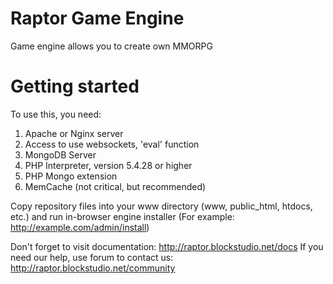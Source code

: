 # Raptor Game Engine
Game engine allows you to create own MMORPG

# Getting started

To use this, you need:

1. Apache or Nginx server
2. Access to use websockets, 'eval' function
3. MongoDB Server
4. PHP Interpreter, version 5.4.28 or higher
5. PHP Mongo extension 
6. MemCache (not critical, but recommended)

Copy repository files into your www directory (www, public_html, htdocs, etc.) and run in-browser engine installer (For example: http://example.com/admin/install)

Don't forget to visit documentation: http://raptor.blockstudio.net/docs
If you need our help, use forum to contact us: http://raptor.blockstudio.net/community
